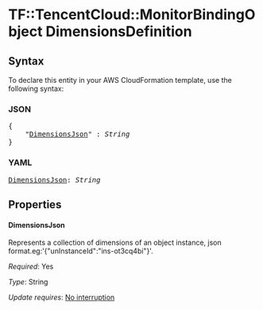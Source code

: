 # TF::TencentCloud::MonitorBindingObject DimensionsDefinition

## Syntax

To declare this entity in your AWS CloudFormation template, use the following syntax:

### JSON

<pre>
{
    "<a href="#dimensionsjson" title="DimensionsJson">DimensionsJson</a>" : <i>String</i>
}
</pre>

### YAML

<pre>
<a href="#dimensionsjson" title="DimensionsJson">DimensionsJson</a>: <i>String</i>
</pre>

## Properties

#### DimensionsJson

Represents a collection of dimensions of an object instance, json format.eg:'{"unInstanceId":"ins-ot3cq4bi"}'.

_Required_: Yes

_Type_: String

_Update requires_: [No interruption](https://docs.aws.amazon.com/AWSCloudFormation/latest/UserGuide/using-cfn-updating-stacks-update-behaviors.html#update-no-interrupt)

